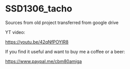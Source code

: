 # SSD1306_tacho

Sources from old project transferred from google drive

YT video:

https://youtu.be/42qNfPOYlR8

If you find it useful and want to buy me a coffee or a beer:

https://www.paypal.me/cbm80amiga
